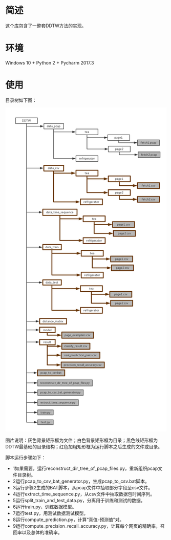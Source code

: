 # 简述
这个库包含了一整套DDTW方法的实现。

# 环境
Windows 10 + Python 2 + Pycharm 2017.3

# 使用
目录树如下图：

![ddtw-dir-tree](https://github.com/BE-WORK/DDTW/blob/master/ddtw-dir-tree.png)

图片说明：灰色背景矩形框为文件；白色背景矩形框为目录；黑色线矩形框为DDTW最基础的目录结构；红色加粗矩形框为运行脚本之后生成的文件或目录。

脚本运行步骤如下：
- 1如果需要，运行reconstruct_dir_tree_of_pcap_files.py，重新组织pcap文件目录树。
- 2运行pcap_to_csv_bat_generator.py，生成pcap_to_csv.bat脚本。
- 3运行步骤2生成的BAT脚本，从pcap文件中抽取部分字段至csv文件。
- 4运行extract_time_sequence.py，从csv文件中抽取数据包时间序列。
- 5运行split_train_and_test_data.py，分离用于训练和测试的数据。
- 6运行train.py，训练数据模型。
- 7运行test.py，用测试数据测试模型。
- 8运行compute_prediction.py，计算“真值-预测值”对。
- 9运行compute_precision_recall_accuracy.py，计算每个网页的精确率，召回率以及总体的准确率。